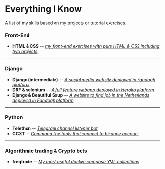 # Everything I Know
A list of my skills based on my projects or tutorial exercises.

### Front-End

* **HTML & CSS** -- [_my front-end exercises with pure HTML & CSS including two projects_](https://github.com/abysswarrior/my-ui-collection)

<hr>

### Django

* **Django (intermediate)** -- [_A social media website deployed in Fandogh platform_](https://github.com/abysswarrior/pwitter)
* **DRF & selenium** -- [_A full feature webapp deployed in Heroko platform_](https://github.com/abysswarrior/crypto-funds-portfolio)
* **Django & Beautiful Soup** -- [_A website to find job in the Netherlands deployed in Fandogh platform_](https://github.com/abysswarrior/packend)

<hr>

### Python

* **Telethon** -- [_Telegram channel listener bot_](https://github.com/abysswarrior/palantir)
* **CCXT** -- [_Command line tools that connect to binance account_](https://github.com/abysswarrior/binance-pnl-checker)

<hr>

### Algorithmic trading & Crypto bots

* **freqtrade** -- [_My most useful docker-compose YML collections_](https://github.com/abysswarrior/docker-vault)

